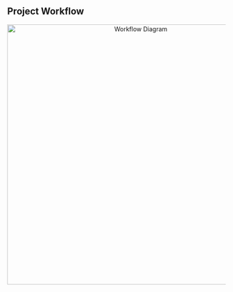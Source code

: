 ## Project Workflow

<p align="center">
  <img src="https://github.com/your-username/your-repository/blob/main/images/workflow-diagram.png" alt="Workflow Diagram" width="600">
</p>
